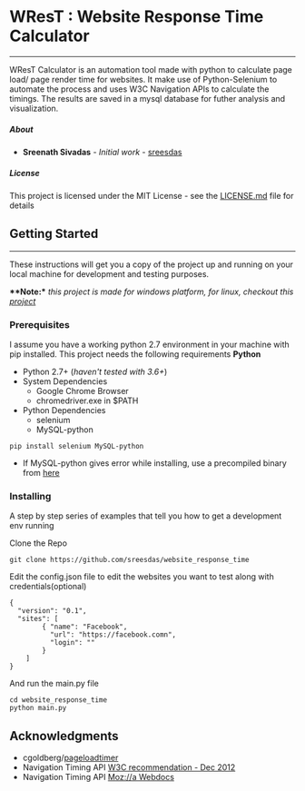 # WResT : Website Response Time Calculator
___
WResT Calculator is an automation tool made with python to calculate page load/ page render time for websites.
It make use of Python-Selenium to automate the process and uses W3C Navigation APIs to calculate the timings.
The results are saved in a mysql database for futher analysis and visualization.
##### About
* **Sreenath Sivadas** - *Initial work* - [sreesdas](https://github.com/sreesdas)

##### License
This project is licensed under the MIT License - see the [LICENSE.md](LICENSE.md) file for details

## Getting Started
***

These instructions will get you a copy of the project up and running on your local machine for development and testing purposes. 

__**Note:*__ *this project is made for windows platform, for linux, checkout this [project](https://github.com/cgoldberg/pageloadtimer)*

### Prerequisites

I assume you have a working python 2.7 environment in your machine with pip installed.
This project needs the following requirements
__Python__
- Python 2.7+ (_haven't tested with 3.6+_)
- System Dependencies
    - Google Chrome Browser
    - chromedriver.exe in $PATH
- Python Dependencies
    - selenium
    - MySQL-python

```
pip install selenium MySQL-python
```
* If MySQL-python gives error while installing, use a precompiled binary from [here](https://sourceforge.net/projects/mysql-python/)

### Installing

A step by step series of examples that tell you how to get a development env running

Clone the Repo

```
git clone https://github.com/sreesdas/website_response_time
```

Edit the config.json file to edit the websites you want to test along with credentials(optional)

```
{
  "version": "0.1",
  "sites": [
    	{ "name": "Facebook",
          "url": "https://facebook.comn",
          "login": ""
        }
    ]
}
```

And run the main.py file

```
cd website_response_time
python main.py
```

## Acknowledgments

* cgoldberg/[pageloadtimer](https://github.com/cgoldberg/pageloadtimer)
* Navigation Timing API [W3C recommendation - Dec 2012]( http://www.w3.org/TR/navigation-timing/)
* Navigation Timing API [Moz://a Webdocs]( https://developer.mozilla.org/en-US/docs/Navigation_timing)
